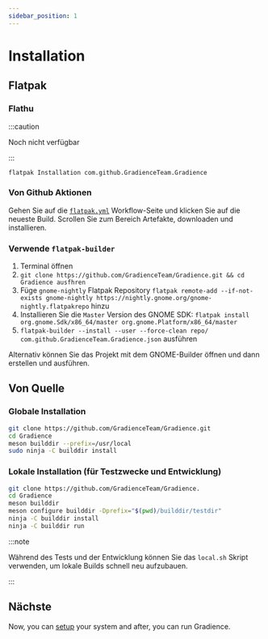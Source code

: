 ```yaml
---
sidebar_position: 1
---
```


# Installation

## Flatpak

### Flathu

:::caution

Noch nicht verfügbar

:::

```shell
flatpak Installation com.github.GradienceTeam.Gradience
```

### Von Github Aktionen

Gehen Sie auf die [`flatpak.yml`](https://github.com/GradienceTeam/Gradience/actions/workflows/flatpak.yml) Workflow-Seite und klicken Sie auf die neueste Build. Scrollen Sie zum Bereich Artefakte, downloaden und installieren.

### Verwende `flatpak-builder`

1. Terminal öffnen
2. `git clone https://github.com/GradienceTeam/Gradience.git && cd Gradience ausfhren`
3. Füge `gnome-nightly` Flatpak Repository `flatpak remote-add --if-not-exists gnome-nightly https://nightly.gnome.org/gnome-nightly.flatpakrepo` hinzu
4. Installieren Sie die `Master` Version des GNOME SDK: `flatpak install org.gnome.Sdk/x86_64/master org.gnome.Platform/x86_64/master`
5. `flatpak-builder --install --user --force-clean repo/ com.github.GradienceTeam.Gradience.json` ausführen

Alternativ können Sie das Projekt mit dem GNOME-Builder öffnen und dann erstellen und ausführen.

## Von Quelle

### Globale Installation

```sh
git clone https://github.com/GradienceTeam/Gradience.git
cd Gradience
meson builddir --prefix=/usr/local
sudo ninja -C builddir install
```

### Lokale Installation (für Testzwecke und Entwicklung)

```sh
git clone https://github.com/GradienceTeam/Gradience.
cd Gradience
meson builddir
meson configure builddir -Dprefix="$(pwd)/builddir/testdir"
ninja -C builddir install
ninja -C builddir run
```

:::note

Während des Tests und der Entwicklung können Sie das `local.sh` Skript verwenden, um lokale Builds schnell neu aufzubauen.

:::

## Nächste

Now, you can [setup](/docs/setup) your system and after, you can run Gradience.
